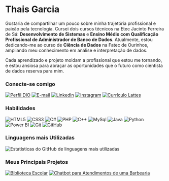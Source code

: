 # Thais Garcia 

Gostaria de compartilhar um pouco sobre minha trajetória profissional e paixão pela tecnologia. Cursei dois cursos técnicos na Etec Jacinto Ferreira de Sá: **Desenvolvimento de Sistemas** e **Ensino Médio com Qualificação Profissional de Administrador de Banco de Dados**. Atualmente, estou dedicando-me ao curso de **Ciência de Dados** na Fatec de Ourinhos, ampliando meu conhecimento em análise e interpretação de dados.

Cada aprendizado e projeto moldam a profissional que estou me tornando, e estou ansiosa para abraçar as oportunidades que o futuro como cientista de dados reserva para mim.

### Conecte-se comigo
[![Perfil DIO](https://img.shields.io/badge/-Meu%20Perfil%20na%20DIO-007ACC?style=for-the-badge&logoColor=white)](https://web.dio.me/users/thaisgarcia_t11/)
[![E-mail](https://img.shields.io/badge/-Email-D14836?style=for-the-badge&logo=gmail&logoColor=white)](mailto:thaisgarcia.t11@gmail.com)
[![LinkedIn](https://img.shields.io/badge/-LinkedIn-0077B5?style=for-the-badge&logo=linkedin&logoColor=white)](https://www.linkedin.com/in/thais-garcia11/)
[![Instagram](https://img.shields.io/badge/-Instagram-E4405F?style=for-the-badge&logo=instagram&logoColor=white)](https://www.instagram.com/tha_grc)
[![Currículo Lattes](https://img.shields.io/badge/-Currículo%20Lattes-708090?style=for-the-badge&logo=curriculum-vitae&logoColor=white)](http://lattes.cnpq.br/7305263350315359)

### Habilidades
![HTML5](https://img.shields.io/badge/HTML5-E34F26?style=for-the-badge&logo=html5&logoColor=white)
![CSS3](https://img.shields.io/badge/CSS3-1572B6?style=for-the-badge&logo=css3&logoColor=white)
![C#](https://img.shields.io/badge/C%23-239120?style=for-the-badge&logo=c-sharp&logoColor=white)
![PHP](https://img.shields.io/badge/PHP-777BB4?style=for-the-badge&logo=php&logoColor=white)
![C++](https://img.shields.io/badge/C++-00599C?style=for-the-badge&logo=c%2B%2B&logoColor=white)
![MySql](https://img.shields.io/badge/MySQL-FF8C00?style=for-the-badge&logo=mysql&logoColor=white)
![Java](https://img.shields.io/badge/Java-007396?style=for-the-badge&logo=java&logoColor=white)
![Python](https://img.shields.io/badge/Python-3776AB?style=for-the-badge&logo=python&logoColor=white)
![Power BI](https://img.shields.io/badge/Power%20BI-F2C811?style=for-the-badge&logo=powerbi&logoColor=black)
[![Git](https://img.shields.io/badge/Git-F05032?style=for-the-badge&logo=git&logoColor=white)](https://git-scm.com/doc) 
[![GitHub](https://img.shields.io/badge/GitHub-181717?style=for-the-badge&logo=github&logoColor=white)](https://docs.github.com/)

### Linguagens mais Utilizadas
![Estatísticas do GitHub de linguagens mais utilizadas](https://github-readme-stats.vercel.app/api/top-langs/?username=thaisgarcia&langs_count=8&layout=compact&theme=radical&bg_color=000)

### Meus Principais Projetos
[![Biblioteca Escolar](https://github-readme-stats.vercel.app/api/pin/?username=thaisgarcia&repo=biblioteca-escolar&bg_color=000&show_icons=true&icon_color=30A3DC&theme=radical)](https://github.com/thaisgarcia/biblioteca-escolar)
[![Chatbot para Atendimentos de uma Barbearia](https://github-readme-stats.vercel.app/api/pin/?username=thaisgarcia&repo=deep-learning-image-definition&bg_color=000&show_icons=true&icon_color=30A3DC&theme=radical)](https://github.com/thaisgarcia/deep-learning-image-definition)
